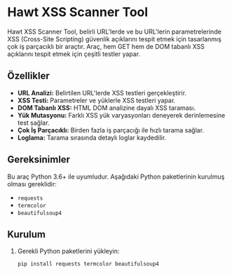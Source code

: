 # Hawt XSS Scanner Tool

Hawt XSS Scanner Tool, belirli URL'lerde ve bu URL'lerin parametrelerinde XSS (Cross-Site Scripting) güvenlik açıklarını tespit etmek için tasarlanmış çok iş parçacıklı bir araçtır. Araç, hem GET hem de DOM tabanlı XSS açıklarını tespit etmek için çeşitli testler yapar.

## Özellikler

- **URL Analizi:** Belirtilen URL'lerde XSS testleri gerçekleştirir.
- **XSS Testi:** Parametreler ve yüklerle XSS testleri yapar. 
- **DOM Tabanlı XSS:** HTML DOM analizine dayalı XSS taraması.
- **Yük Mutasyonu:** Farklı XSS yük varyasyonları deneyerek derinlemesine test sağlar.
- **Çok İş Parçacıklı:** Birden fazla iş parçacığı ile hızlı tarama sağlar.
- **Loglama:** Tarama sırasında detaylı loglar kaydedilir.

## Gereksinimler

Bu araç Python 3.6+ ile uyumludur. Aşağıdaki Python paketlerinin kurulmuş olması gereklidir:

- `requests`
- `termcolor`
- `beautifulsoup4`

## Kurulum

1. Gerekli Python paketlerini yükleyin:

   ```bash
   pip install requests termcolor beautifulsoup4
